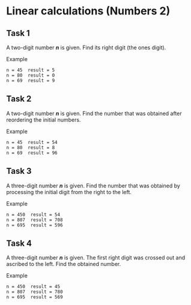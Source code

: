 # Linear calculations (Numbers 2)

## Task 1
A two-digit number **_n_** is given. Find its right digit (the ones digit). 


Example 

```
n = 45  result = 5
n = 80  result = 0
n = 69  result = 9
```

## Task 2
A two-digit number **_n_** is given. Find the number that was obtained after reordering the initial numbers. 


Example 

```
n = 45  result = 54
n = 80  result = 8
n = 69  result = 96
```

## Task 3
A three-digit number **_n_** is given. Find the number that was obtained by processing the initial digit from the right to the left.  


Example 

```
n = 450  result = 54
n = 807  result = 708
n = 695  result = 596
```

## Task 4
A three-digit number **_n_** is given. The first right digit was crossed out and ascribed to the left. Find the obtained number. 


Example 

```
n = 450  result = 45
n = 807  result = 780
n = 695  result = 569
```
